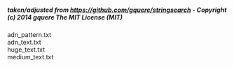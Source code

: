 ##### taken/adjusted from https://github.com/gquere/stringsearch - Copyright (c) 2014 gquere  The MIT License (MIT)

adn_pattern.txt  
adn_text.txt  
huge_text.txt  
medium_text.txt
